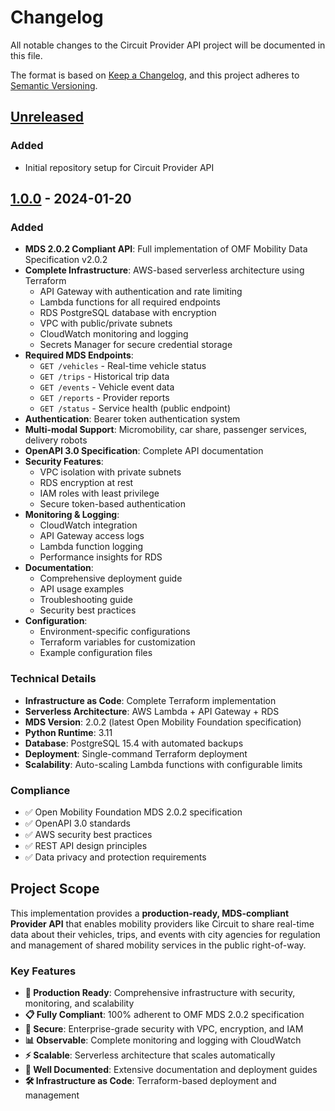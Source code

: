 # Changelog

All notable changes to the Circuit Provider API project will be documented in this file.

The format is based on [Keep a Changelog](https://keepachangelog.com/en/1.0.0/),
and this project adheres to [Semantic Versioning](https://semver.org/spec/v2.0.0.html).

## [Unreleased]

### Added
- Initial repository setup for Circuit Provider API

## [1.0.0] - 2024-01-20

### Added
- **MDS 2.0.2 Compliant API**: Full implementation of OMF Mobility Data Specification v2.0.2
- **Complete Infrastructure**: AWS-based serverless architecture using Terraform
  - API Gateway with authentication and rate limiting
  - Lambda functions for all required endpoints
  - RDS PostgreSQL database with encryption
  - VPC with public/private subnets
  - CloudWatch monitoring and logging
  - Secrets Manager for secure credential storage
- **Required MDS Endpoints**:
  - `GET /vehicles` - Real-time vehicle status
  - `GET /trips` - Historical trip data
  - `GET /events` - Vehicle event data
  - `GET /reports` - Provider reports
  - `GET /status` - Service health (public endpoint)
- **Authentication**: Bearer token authentication system
- **Multi-modal Support**: Micromobility, car share, passenger services, delivery robots
- **OpenAPI 3.0 Specification**: Complete API documentation
- **Security Features**:
  - VPC isolation with private subnets
  - RDS encryption at rest
  - IAM roles with least privilege
  - Secure token-based authentication
- **Monitoring & Logging**:
  - CloudWatch integration
  - API Gateway access logs
  - Lambda function logging
  - Performance insights for RDS
- **Documentation**:
  - Comprehensive deployment guide
  - API usage examples
  - Troubleshooting guide
  - Security best practices
- **Configuration**:
  - Environment-specific configurations
  - Terraform variables for customization
  - Example configuration files

### Technical Details
- **Infrastructure as Code**: Complete Terraform implementation
- **Serverless Architecture**: AWS Lambda + API Gateway + RDS
- **MDS Version**: 2.0.2 (latest Open Mobility Foundation specification)
- **Python Runtime**: 3.11
- **Database**: PostgreSQL 15.4 with automated backups
- **Deployment**: Single-command Terraform deployment
- **Scalability**: Auto-scaling Lambda functions with configurable limits

### Compliance
- ✅ Open Mobility Foundation MDS 2.0.2 specification
- ✅ OpenAPI 3.0 standards
- ✅ AWS security best practices
- ✅ REST API design principles
- ✅ Data privacy and protection requirements

## Project Scope

This implementation provides a **production-ready, MDS-compliant Provider API** that enables mobility providers like Circuit to share real-time data about their vehicles, trips, and events with city agencies for regulation and management of shared mobility services in the public right-of-way.

### Key Features
- **🚀 Production Ready**: Comprehensive infrastructure with security, monitoring, and scalability
- **📋 Fully Compliant**: 100% adherent to OMF MDS 2.0.2 specification  
- **🔐 Secure**: Enterprise-grade security with VPC, encryption, and IAM
- **📊 Observable**: Complete monitoring and logging with CloudWatch
- **⚡ Scalable**: Serverless architecture that scales automatically
- **📖 Well Documented**: Extensive documentation and deployment guides
- **🛠️ Infrastructure as Code**: Terraform-based deployment and management

[Unreleased]: https://github.com/circuit/circuit-provider-api/compare/v1.0.0...HEAD
[1.0.0]: https://github.com/circuit/circuit-provider-api/releases/tag/v1.0.0